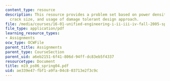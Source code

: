 ```yaml
---
content_type: resource
description: This resource provides a problem set based on power density, critical
  crack size, and usage of damage tolerant design approach.
file: /media/courses/16-01-unified-engineering-i-ii-iii-iv-fall-2005-spring-2006/ae339e47fbf1a9fa04c803713e2f3c9c_m19_ps06_spring04.pdf
file_type: application/pdf
learning_resource_types:
- Assignments
ocw_type: OCWFile
parent_title: Assignments
parent_type: CourseSection
parent_uid: a6eb2151-6f41-806d-94ff-dc83eb5f4337
resourcetype: Document
title: m19_ps06_spring04.pdf
uid: ae339e47-fbf1-a9fa-04c8-03713e2f3c9c
---
```

